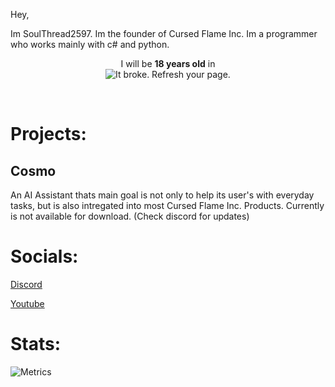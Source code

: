 
Hey,

Im SoulThread2597. Im the founder of Cursed Flame Inc. Im a programmer who works mainly with c# and python.

<p align="center">I will be <b>18 years old</b> in<br>
<img title="My next birthday" alt="It broke. Refresh your page." src="https://api.inimicalpart.com/v1/img?prettyLeft&birthUnix=1164733200000&untilAge=18"></img></p><br>

Projects:
===================
Cosmo
-------------
An AI Assistant thats main goal is not only to help its user's with everyday tasks, but is also intregated into most Cursed Flame Inc. Products. Currently is not
available for download. (Check discord for updates)
	
  Socials:
==============================
[Discord](https://discord.gg/EmHzdNeTbn)

[Youtube](https://www.youtube.com/channel/UCN4VfU37UC-PSUzF-GBZDbQ)


  Stats:
==================
![Metrics](https://metrics.lecoq.io/soulthread2597?template=classic&isocalendar=1&languages=1&habits=1&followup=1&introduction=1&achievements=1&notable=1&code=1&base=header%2C%20activity%2C%20community%2C%20repositories%2C%20metadata&base.indepth=false&base.hireable=false&base.skip=false&isocalendar=false&isocalendar.duration=half-year&languages=false&languages.limit=8&languages.threshold=0%25&languages.other=false&languages.colors=github&languages.sections=most-used&languages.indepth=false&languages.analysis.timeout=15&languages.analysis.timeout.repositories=7.5&languages.categories=markup%2C%20programming&languages.recent.categories=markup%2C%20programming&languages.recent.load=300&languages.recent.days=14&habits=false&habits.from=200&habits.days=14&habits.facts=true&habits.charts=false&habits.charts.type=classic&habits.trim=false&habits.languages.limit=8&habits.languages.threshold=0%25&followup=false&followup.sections=repositories&followup.indepth=false&followup.archived=true&introduction=false&introduction.title=true&achievements=false&achievements.threshold=S&achievements.secrets=true&achievements.display=detailed&achievements.limit=0&notable=false&notable.from=organization&notable.repositories=false&notable.indepth=false&notable.types=commit&notable.self=false&code=false&code.lines=12&code.load=400&code.days=3&code.visibility=public)
